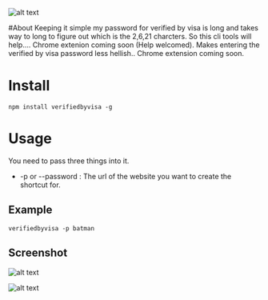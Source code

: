 ![alt text](/assets/img/github/banner.png "Fixing Verified by Visa")

#About
Keeping it simple my password for verified by visa is long and takes way to long to figure out which is the 2,6,21 charcters. So this cli tools will help.... Chrome extenion coming soon (Help welcomed).
Makes entering the verified by visa password less hellish.. Chrome extension coming soon.

# Install
```shell
npm install verifiedbyvisa -g
```

# Usage
You need to pass three things into it.
- -p or --password :  The url of the website you want to create the shortcut for.




## Example

```shell
verifiedbyvisa -p batman
```


## Screenshot
![alt text](/assets/img/github/banner.png "Fixing Verified by Visa")

![alt text](/assets/img/github/banner.png "Fixing Verified by Visa")
